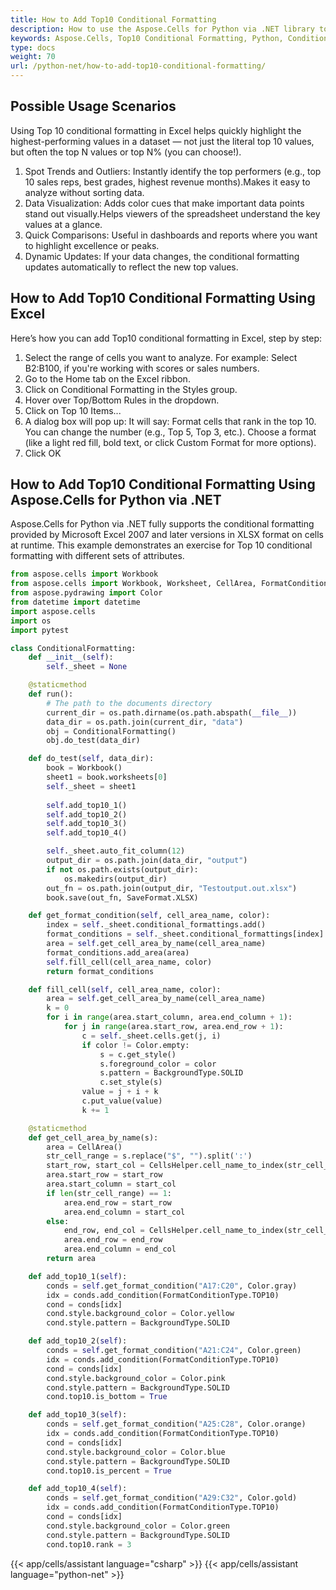 ```yaml
---
title: How to Add Top10 Conditional Formatting
description: How to use the Aspose.Cells for Python via .NET library to apply Top10 conditional formatting. By adjusting these criteria, you have more control over how cells look and appear.
keywords: Aspose.Cells, Top10 Conditional Formatting, Python, Conditional, Formatting
type: docs
weight: 70
url: /python-net/how-to-add-top10-conditional-formatting/
---
```


## **Possible Usage Scenarios**
Using Top 10 conditional formatting in Excel helps quickly highlight the highest-performing values in a dataset — not just the literal top 10 values, but often the top N values or top N% (you can choose!).

1. Spot Trends and Outliers: Instantly identify the top performers (e.g., top 10 sales reps, best grades, highest revenue months).Makes it easy to analyze without sorting data.
1. Data Visualization: Adds color cues that make important data points stand out visually.Helps viewers of the spreadsheet understand the key values at a glance.
1. Quick Comparisons: Useful in dashboards and reports where you want to highlight excellence or peaks.
1. Dynamic Updates: If your data changes, the conditional formatting updates automatically to reflect the new top values.

## **How to Add Top10 Conditional Formatting Using Excel**
Here’s how you can add Top10 conditional formatting in Excel, step by step:

1. Select the range of cells you want to analyze. For example: Select B2:B100, if you're working with scores or sales numbers.
1. Go to the Home tab on the Excel ribbon.
1. Click on Conditional Formatting in the Styles group.
1. Hover over Top/Bottom Rules in the dropdown.
1. Click on Top 10 Items...
1. A dialog box will pop up: It will say: Format cells that rank in the top 10. You can change the number (e.g., Top 5, Top 3, etc.). Choose a format (like a light red fill, bold text, or click Custom Format for more options).
1. Click OK


## **How to Add Top10 Conditional Formatting Using Aspose.Cells for Python via .NET**

Aspose.Cells for Python via .NET fully supports the conditional formatting provided by Microsoft Excel 2007 and later versions in XLSX format on cells at runtime. This example demonstrates an exercise for Top 10 conditional formatting with different sets of attributes.

```python
from aspose.cells import Workbook
from aspose.cells import Workbook, Worksheet, CellArea, FormatConditionType, IconSetType, FormatConditionValueType, BackgroundType, TimePeriodType
from aspose.pydrawing import Color
from datetime import datetime
import aspose.cells
import os
import pytest

class ConditionalFormatting:
    def __init__(self):
        self._sheet = None

    @staticmethod
    def run():
        # The path to the documents directory
        current_dir = os.path.dirname(os.path.abspath(__file__))
        data_dir = os.path.join(current_dir, "data")
        obj = ConditionalFormatting()
        obj.do_test(data_dir)

    def do_test(self, data_dir):
        book = Workbook()
        sheet1 = book.worksheets[0]
        self._sheet = sheet1
       
        self.add_top10_1()
        self.add_top10_2()
        self.add_top10_3()
        self.add_top10_4()

        self._sheet.auto_fit_column(12)
        output_dir = os.path.join(data_dir, "output")
        if not os.path.exists(output_dir):
            os.makedirs(output_dir)
        out_fn = os.path.join(output_dir, "Testoutput.out.xlsx")
        book.save(out_fn, SaveFormat.XLSX)    

    def get_format_condition(self, cell_area_name, color):
        index = self._sheet.conditional_formattings.add()
        format_conditions = self._sheet.conditional_formattings[index]
        area = self.get_cell_area_by_name(cell_area_name)
        format_conditions.add_area(area)
        self.fill_cell(cell_area_name, color)
        return format_conditions

    def fill_cell(self, cell_area_name, color):
        area = self.get_cell_area_by_name(cell_area_name)
        k = 0
        for i in range(area.start_column, area.end_column + 1):
            for j in range(area.start_row, area.end_row + 1):
                c = self._sheet.cells.get(j, i)
                if color != Color.empty:
                    s = c.get_style()
                    s.foreground_color = color
                    s.pattern = BackgroundType.SOLID
                    c.set_style(s)
                value = j + i + k
                c.put_value(value)
                k += 1

    @staticmethod
    def get_cell_area_by_name(s):
        area = CellArea()
        str_cell_range = s.replace("$", "").split(':')
        start_row, start_col = CellsHelper.cell_name_to_index(str_cell_range[0])
        area.start_row = start_row
        area.start_column = start_col
        if len(str_cell_range) == 1:
            area.end_row = start_row
            area.end_column = start_col
        else:
            end_row, end_col = CellsHelper.cell_name_to_index(str_cell_range[1])
            area.end_row = end_row
            area.end_column = end_col
        return area    

    def add_top10_1(self):
        conds = self.get_format_condition("A17:C20", Color.gray)
        idx = conds.add_condition(FormatConditionType.TOP10)
        cond = conds[idx]
        cond.style.background_color = Color.yellow
        cond.style.pattern = BackgroundType.SOLID

    def add_top10_2(self):
        conds = self.get_format_condition("A21:C24", Color.green)
        idx = conds.add_condition(FormatConditionType.TOP10)
        cond = conds[idx]
        cond.style.background_color = Color.pink
        cond.style.pattern = BackgroundType.SOLID
        cond.top10.is_bottom = True

    def add_top10_3(self):
        conds = self.get_format_condition("A25:C28", Color.orange)
        idx = conds.add_condition(FormatConditionType.TOP10)
        cond = conds[idx]
        cond.style.background_color = Color.blue
        cond.style.pattern = BackgroundType.SOLID
        cond.top10.is_percent = True

    def add_top10_4(self):
        conds = self.get_format_condition("A29:C32", Color.gold)
        idx = conds.add_condition(FormatConditionType.TOP10)
        cond = conds[idx]
        cond.style.background_color = Color.green
        cond.style.pattern = BackgroundType.SOLID
        cond.top10.rank = 3
```

{{< app/cells/assistant language="csharp" >}}
{{< app/cells/assistant language="python-net" >}}